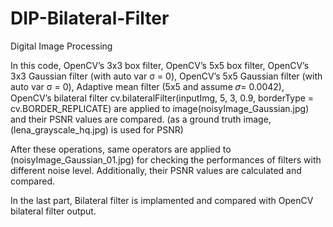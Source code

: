 # DIP-Bilateral-Filter
Digital Image Processing

In this code, 
OpenCV’s 3x3 box filter, 
OpenCV’s 5x5 box filter, 
OpenCV’s 3x3 Gaussian filter (with auto var σ = 0), 
OpenCV’s 5x5 Gaussian filter (with auto var σ = 0), 
Adaptive mean filter (5x5 and assume 𝜎= 0.0042),
OpenCV’s bilateral filter cv.bilateralFilter(inputImg, 5, 3, 0.9, borderType = cv.BORDER_REPLICATE) are applied to image(noisyImage_Gaussian.jpg) and their PSNR values are compared. (as a ground truth image, (lena_grayscale_hq.jpg) is used for PSNR) 

After these operations, same operators are applied to (noisyImage_Gaussian_01.jpg) for checking the performances of filters with different noise level. Additionally, their PSNR values are calculated and compared. 

In the last part, Bilateral filter is implamented and compared with OpenCV bilateral filter output. 
